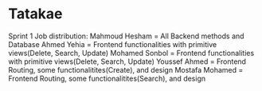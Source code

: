 # Tatakae

Sprint 1 Job distribution:
Mahmoud Hesham = All Backend methods and Database
Ahmed Yehia = Frontend functionalities with primitive views(Delete, Search, Update)
Mohamed Sonbol = Frontend functionalities with primitive views(Delete, Search, Update)
Youssef Ahmed = Frontend Routing, some functionalitites(Create), and design
Mostafa Mohamed = Frontend Routing, some functionalitites(Search), and design
